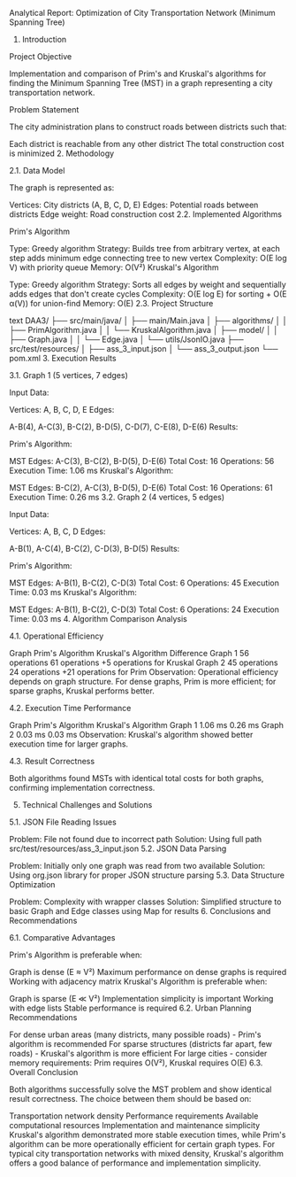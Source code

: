 Analytical Report: Optimization of City Transportation Network (Minimum Spanning Tree)

1. Introduction

Project Objective

Implementation and comparison of Prim's and Kruskal's algorithms for finding the Minimum Spanning Tree (MST) in a graph representing a city transportation network.

Problem Statement

The city administration plans to construct roads between districts such that:

Each district is reachable from any other district
The total construction cost is minimized
2. Methodology

2.1. Data Model

The graph is represented as:

Vertices: City districts (A, B, C, D, E)
Edges: Potential roads between districts
Edge weight: Road construction cost
2.2. Implemented Algorithms

Prim's Algorithm

Type: Greedy algorithm
Strategy: Builds tree from arbitrary vertex, at each step adds minimum edge connecting tree to new vertex
Complexity: O(E log V) with priority queue
Memory: O(V²)
Kruskal's Algorithm

Type: Greedy algorithm
Strategy: Sorts all edges by weight and sequentially adds edges that don't create cycles
Complexity: O(E log E) for sorting + O(E α(V)) for union-find
Memory: O(E)
2.3. Project Structure

text
DAA3/
├── src/main/java/
│   ├── main/Main.java
│   ├── algorithms/
│   │   ├── PrimAlgorithm.java
│   │   └── KruskalAlgorithm.java
│   ├── model/
│   │   ├── Graph.java
│   │   └── Edge.java
│   └── utils/JsonIO.java
├── src/test/resources/
│   ├── ass_3_input.json
│   └── ass_3_output.json
└── pom.xml
3. Execution Results

3.1. Graph 1 (5 vertices, 7 edges)

Input Data:

Vertices: A, B, C, D, E
Edges:

A-B(4), A-C(3), B-C(2), B-D(5), C-D(7), C-E(8), D-E(6)
Results:

Prim's Algorithm:

MST Edges: A-C(3), B-C(2), B-D(5), D-E(6)
Total Cost: 16
Operations: 56
Execution Time: 1.06 ms
Kruskal's Algorithm:

MST Edges: B-C(2), A-C(3), B-D(5), D-E(6)
Total Cost: 16
Operations: 61
Execution Time: 0.26 ms
3.2. Graph 2 (4 vertices, 5 edges)

Input Data:

Vertices: A, B, C, D
Edges:

A-B(1), A-C(4), B-C(2), C-D(3), B-D(5)
Results:

Prim's Algorithm:

MST Edges: A-B(1), B-C(2), C-D(3)
Total Cost: 6
Operations: 45
Execution Time: 0.03 ms
Kruskal's Algorithm:

MST Edges: A-B(1), B-C(2), C-D(3)
Total Cost: 6
Operations: 24
Execution Time: 0.03 ms
4. Algorithm Comparison Analysis

4.1. Operational Efficiency

Graph	Prim's Algorithm	Kruskal's Algorithm	Difference
Graph 1	56 operations	61 operations	+5 operations for Kruskal
Graph 2	45 operations	24 operations	+21 operations for Prim
Observation: Operational efficiency depends on graph structure. For dense graphs, Prim is more efficient; for sparse graphs, Kruskal performs better.

4.2. Execution Time Performance

Graph	Prim's Algorithm	Kruskal's Algorithm
Graph 1	1.06 ms	0.26 ms
Graph 2	0.03 ms	0.03 ms
Observation: Kruskal's algorithm showed better execution time for larger graphs.

4.3. Result Correctness

Both algorithms found MSTs with identical total costs for both graphs, confirming implementation correctness.

5. Technical Challenges and Solutions

5.1. JSON File Reading Issues

Problem: File not found due to incorrect path
Solution: Using full path src/test/resources/ass_3_input.json
5.2. JSON Data Parsing

Problem: Initially only one graph was read from two available
Solution: Using org.json library for proper JSON structure parsing
5.3. Data Structure Optimization

Problem: Complexity with wrapper classes
Solution: Simplified structure to basic Graph and Edge classes using Map for results
6. Conclusions and Recommendations

6.1. Comparative Advantages

Prim's Algorithm is preferable when:

Graph is dense (E ≈ V²)
Maximum performance on dense graphs is required
Working with adjacency matrix
Kruskal's Algorithm is preferable when:

Graph is sparse (E ≪ V²)
Implementation simplicity is important
Working with edge lists
Stable performance is required
6.2. Urban Planning Recommendations

For dense urban areas (many districts, many possible roads) - Prim's algorithm is recommended
For sparse structures (districts far apart, few roads) - Kruskal's algorithm is more efficient
For large cities - consider memory requirements: Prim requires O(V²), Kruskal requires O(E)
6.3. Overall Conclusion

Both algorithms successfully solve the MST problem and show identical result correctness. The choice between them should be based on:

Transportation network density
Performance requirements
Available computational resources
Implementation and maintenance simplicity
Kruskal's algorithm demonstrated more stable execution times, while Prim's algorithm can be more operationally efficient for certain graph types. For typical city transportation networks with mixed density, Kruskal's algorithm offers a good balance of performance and implementation simplicity.
